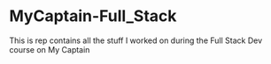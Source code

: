 # MyCaptain-Full_Stack
This is rep contains all the stuff I worked on during the Full Stack Dev course on My Captain
